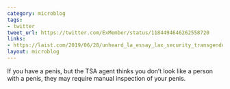 ```yaml
---
category: microblog
tags:
- twitter
tweet_url: https://twitter.com/ExMember/status/1184494646262558720
links:
- https://laist.com/2019/06/28/unheard_la_essay_lax_security_transgender_ash_nichols.php
layout: microblog
---
```

If you have a penis, but the TSA agent thinks you don’t look like a person with a penis, they may require manual inspection of your penis.
